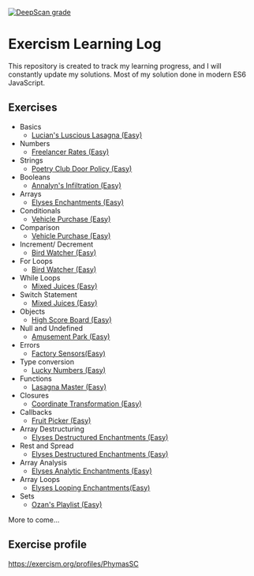 [![DeepScan grade](https://deepscan.io/api/teams/15500/projects/18708/branches/463725/badge/grade.svg)](https://deepscan.io/dashboard#view=project&tid=15500&pid=18708&bid=463725)
# Exercism Learning Log
This repository is created to track my learning progress, and I will constantly update my solutions. Most of my solution done in modern ES6 JavaScript.
## Exercises

 - Basics
	 - [Lucian's Luscious Lasagna (Easy)](javascript/lasagna)
 - Numbers
	 - [Freelancer Rates (Easy)](javascript/freelancer-rates)
 - Strings
	 - [Poetry Club Door Policy (Easy)](javascript/poetry-club-door-policy)
 - Booleans
	 - [Annalyn's Infiltration (Easy)](javascript/annalyns-infiltration)
 - Arrays
	 - [Elyses Enchantments (Easy)](javascript/elyses-enchantments)
 - Conditionals
	 - [Vehicle Purchase (Easy)](javascript/vehicle-purchase)
 - Comparison
	 - [Vehicle Purchase (Easy)](javascript/vehicle-purchase)
 - Increment/ Decrement
	 - [Bird Watcher (Easy)](javascript/bird-watcher)
 - For Loops
	 - [Bird Watcher (Easy)](javascript/bird-watcher)
 - While Loops
	 - [Mixed Juices (Easy)](javascript/mixed-juices)
 - Switch Statement
	 - [Mixed Juices (Easy)](javascript/mixed-juices)
 - Objects
	 - [High Score Board (Easy)](javascript/high-score-board)
 - Null and Undefined
	 - [Amusement Park (Easy)](javascript/amusement-park)
 - Errors
	 - [Factory Sensors(Easy)](javascript/factory-sensor)
 - Type conversion
	 - [Lucky Numbers (Easy)](javascript/lucky-numbers)
 - Functions
	 - [Lasagna Master (Easy)](javascript/lasagna-master)
 - Closures
	 - [Coordinate Transformation (Easy)](javascript/coordinate-transformation)
 - Callbacks
	 - [Fruit Picker (Easy)](javascript/fruit-picker)
 - Array Destructuring
	 - [Elyses Destructured Enchantments (Easy)](javascript/elyses-destructured-enchantments)
 - Rest and Spread
	 - [Elyses Destructured Enchantments (Easy)](javascript/elyses-destructured-enchantments)
 - Array Analysis
	 - [Elyses Analytic Enchantments (Easy)](javascript/elyses-analytic-enchantments)
 - Array Loops
	 - [Elyses Looping Enchantments(Easy)](javascript/elyses-looping-enchantments)
 - Sets
	 - [Ozan's Playlist (Easy)](javascript/ozans-playlist)

More to come...
## Exercise profile
https://exercism.org/profiles/PhymasSC